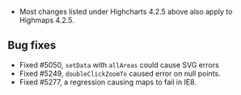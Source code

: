 - Most changes listed under Highcharts 4.2.5 above also apply to Highmaps 4.2.5.
## Bug fixes 
- Fixed #5050, ``setData`` with ``allAreas`` could cause SVG errors
- Fixed #5249, ``doubleClickZoomTo`` caused error on null points.
- Fixed #5277, a regression causing maps to fail in IE8.